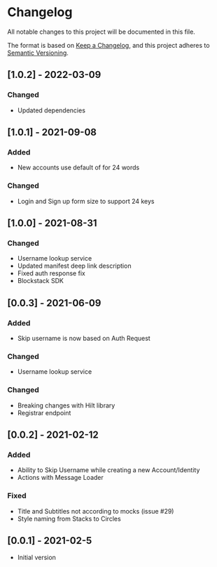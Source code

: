 # Changelog

All notable changes to this project will be documented in this file.

The format is based on [Keep a Changelog](https://keepachangelog.com/en/1.0.0/),
and this project adheres to [Semantic Versioning](https://semver.org/spec/v2.0.0.html).

## [1.0.2] - 2022-03-09
### Changed
- Updated dependencies

## [1.0.1] - 2021-09-08
### Added
- New accounts use default of for 24 words
### Changed
- Login and Sign up form size to support 24 keys

## [1.0.0] - 2021-08-31
### Changed
- Username lookup service
- Updated manifest deep link description
- Fixed auth response fix
- Blockstack SDK

## [0.0.3] - 2021-06-09
### Added
- Skip username is now based on Auth Request
### Changed
- Username lookup service

### Changed
- Breaking changes with Hilt library
- Registrar endpoint

## [0.0.2] - 2021-02-12
### Added
- Ability to Skip Username while creating a new Account/Identity
- Actions with Message Loader

### Fixed
- Title and Subtitles not according to mocks (issue #29)
- Style naming from Stacks to Circles

## [0.0.1] - 2021-02-5

- Initial version
